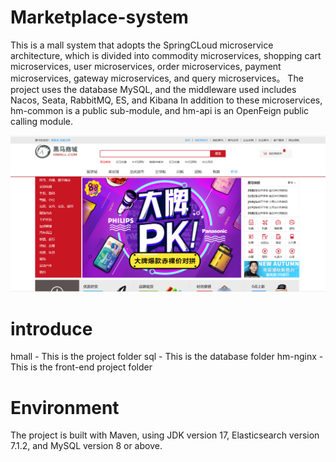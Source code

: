 # Marketplace-system



This is a mall system that adopts the SpringCLoud microservice architecture, which is divided into commodity microservices, shopping cart microservices, user microservices, order microservices, payment microservices, gateway microservices, and query microservices。
The project uses the database MySQL, and the middleware used includes Nacos, Seata, RabbitMQ, ES, and Kibana
In addition to these microservices, hm-common is a public sub-module, and hm-api is an OpenFeign public calling module.

![image1](https://github.com/jiangjjl/Marketplace-system/blob/main/picture/image1.png)

# introduce
hmall - This is the project folder
sql - This is the database folder
hm-nginx - This is the front-end project folder

# Environment

The project is built with Maven, using JDK version 17, Elasticsearch version 7.1.2, and MySQL version 8 or above.

